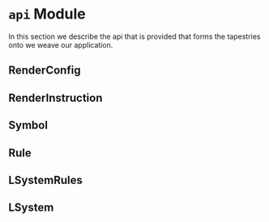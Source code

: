 # `api` Module
In this section we describe the api that is provided that forms the tapestries
onto we weave our application.

## RenderConfig

## RenderInstruction

## Symbol

## Rule

## LSystemRules

## LSystem
